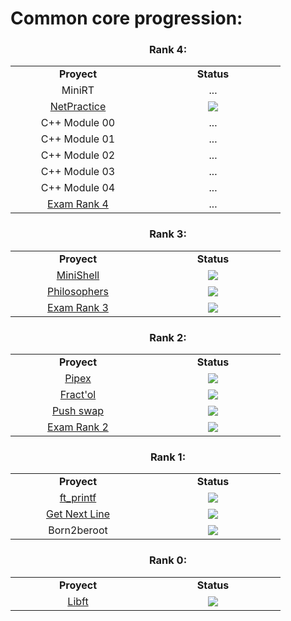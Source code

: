 <h1 align="left">Common core progression:</h1>

<h3 align="center">Rank 4:</h3>
<table align="center">
  <tr>
    <td align="center" width="200"><b>Proyect</b></td>
    <td align="center" width="200"><b>Status</b></td>
  </tr>
  <tr>
    <td align="center">MiniRT</td>
    <td align="center">...</td>
  </tr>
  <tr>
    <td align="center"><a href="https://github.com/PaLucena/NetPractice">NetPractice</td>
    <td align="center"><img src="https://img.shields.io/badge/-100%2F100-success?logo=42&logoColor=000"></td>
  </tr>
  <tr>
    <td align="center">C++ Module 00</td>
    <td align="center">...</td>
  </tr>
  <tr>
    <td align="center">C++ Module 01</td>
    <td align="center">...</td>
  </tr>
  <tr>
    <td align="center">C++ Module 02</td>
    <td align="center">...</td>
  </tr>
  <tr>
    <td align="center">C++ Module 03</td>
    <td align="center">...</td>
  </tr>
  <tr>
    <td align="center">C++ Module 04</td>
    <td align="center">...</td>
  </tr>
  <tr>
    <td align="center"><a href="https://github.com/PaLucena/Exam-Rank-04">Exam Rank 4</td>
    <td align="center">...</td>
  </tr>
</table>

<h3 align="center">Rank 3:</h3>
<table align="center">
  <tr>
    <td align="center" width="200"><b>Proyect</b></td>
    <td align="center" width="200"><b>Status</b></td>
  </tr>
  <tr>
    <td align="center"><a href="https://github.com/PaLucena/MiniShell">MiniShell</td>
    <td align="center"><img src="https://img.shields.io/badge/-101%2F100-success?logo=42&logoColor=000"></td>
  </tr>
  <tr>
    <td align="center"><a href="https://github.com/PaLucena/Philosophers">Philosophers</td>
    <td align="center"><img src="https://img.shields.io/badge/-125%2F100-success?logo=42&logoColor=000"></td>
  </tr>
  <tr>
    <td align="center"><a href="https://github.com/PaLucena/Exam-Rank-03">Exam Rank 3</td>
    <td align="center"><img src="https://img.shields.io/badge/-100%2F100-success?logo=42&logoColor=000"></td>
  </tr>
</table>

<h3 align="center">Rank 2:</h3>
<table align="center">
  <tr>
    <td align="center" width="200"><b>Proyect</b></td>
    <td align="center" width="200"><b>Status</b></td>
  </tr>
  <tr>
    <td align="center"><a href="https://github.com/PaLucena/pipex">Pipex</td>
    <td align="center"><img src="https://img.shields.io/badge/-125%2F100-success?logo=42&logoColor=000"></td>
  </tr>
  <tr>
    <td align="center"><a href="https://github.com/PaLucena/fract-ol">Fract'ol</a></td>
    <td align="center"><img src="https://img.shields.io/badge/-125%2F100-success?logo=42&logoColor=000"></td>
  </tr>
  <tr>
    <td align="center"><a href="https://github.com/PaLucena/push_swap">Push swap</td>
    <td align="center"><img src="https://img.shields.io/badge/-96%2F100-success?logo=42&logoColor=000"></td>
  </tr>
  <tr>
    <td align="center"><a href="https://github.com/PaLucena/Exam-Rank-02">Exam Rank 2</td>
    <td align="center"><img src="https://img.shields.io/badge/-100%2F100-success?logo=42&logoColor=000"></td>
  </tr>
</table>

<h3 align="center">Rank 1:</h3>
<table align="center">
  <tr>
    <td align="center" width="200"><b>Proyect</b></td>
    <td align="center" width="200"><b>Status</b></td>
  </tr>
  <tr>
    <td align="center"><a href="https://github.com/PaLucena/ft_printf">ft_printf</td>
    <td align="center"><img src="https://img.shields.io/badge/-100%2F100-success?logo=42&logoColor=000"></td>
  </tr>
  <tr>
    <td align="center"><a href="https://github.com/PaLucena/get_next_line">Get Next Line</td>
    <td align="center"><img src="https://img.shields.io/badge/-100%2F100-success?logo=42&logoColor=000"></td>
  </tr>
  <tr>
    <td align="center">Born2beroot</td>
    <td align="center"><img src="https://img.shields.io/badge/-125%2F100-success?logo=42&logoColor=000"/></td>
  </tr>
</table>

<h3 align="center">Rank 0:</h3>
<table align="center">
  <tr>
    <td align="center" width="200"><b>Proyect</b></td>
    <td align="center" width="200"><b>Status</b></td>
  </tr>
  <tr>
    <td align="center"><a href="https://github.com/PaLucena/libft">Libft</td>
    <td align="center"><img src="https://img.shields.io/badge/-125%2F100-success?logo=42&logoColor=000"></td>
  </tr>
</table>
